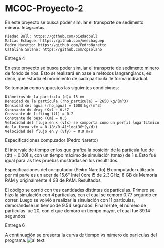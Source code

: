 # MCOC-Proyecto-2
En este proyecto se busca poder simular el transporte de sedimento minero.
Integrantes

    Piedad Bull: https://github.com/piedadbull
    Matias Echagüe: https://github.com/meechaguep
    Pedro Naretto: https://github.com/PedroNaretto
    Catalina Solano: https://github.com/cpsolano

Entrega 4

En este proyecto se busca poder simular el transporte de sedimento minero de fondo de ríos. Esto se realizará en base a métodos langrangianos, es decir, que estudia el movimiento de cada partícula de forma individual.

Se tomarán como supuestos las siguientes condiciones:

    Diámetros de la partícula (d)= 15 mm
    Densidad de la partícula (rho_particula) = 2650 kg/(m^3)
    Densidad del agua (rho_agua) = 1000 kg/(m^3)
    Constante de drag (Cd) = 0.47
    Constante de lifting (Cl) = 0.2
    Constante de peso (Cm) = 0.5
    Velocidad del flujo en x (vfx) se comporta como un perfil logartitmico de la forma vfx = 0.18*/0.41*log(30*(y/d))
    Velocidad del flujo en y (vfy) = 0.0 m/s

Especificaciones computador (Pedro Naretto)

El intervalo de tiempo en los que grafica la posición de la partícula fue de (dt) = 0.001 s, con un tiempo máximo de simulación (tmax) de 1 s. Esto fué igual para las tres pruebas mostradas en los resultados.

Especificaciones del computador (Pedro Naretto)
El computador utilizado por mi parte es un acer de 15.6" Intel Core i5 de 2.3 GHz, 8 GB de Memoria RAM y originalmente 4 GB de RAM.
Resultados

El código se corrió con tres cantidades distintas de partículas. Primero se hizo la simulación con 4 partículas, con el cual se demoró 0.77 segundo en correr. Luego se volvió a realizar la simulación con 11 partículas, demorándose un tiempo de 9.54 segundos. Finalmente, el número de partículas fue 20, con el que demoró un tiempo mayor, el cual fue 39.14 segundos.

Entrega 6

A continuación se presenta la curva de tiempo vs número de particulas del programa.
![al text]()
